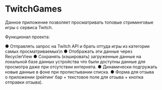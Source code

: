 # TwitchGames
Данное приложение позволяет просматривать топовые стриминговые игры с сервиса Twitch.

Функционал проекта:

● Отправлять запрос на Twitch API и брать оттуда игры из категории самых просматриваемых\n
● Отображать эти данные через RecyclerView 
● Сохранять (кэшировать) загруженные данные на локальной базе данных устройства что были доступны данные для просмотра даже при отсутствии интернета.
● Динамически подгружать новые данные в фоне при пролистывании списка.
● Форма для отзыва о приложении (рейтинг бар + текстовое поле для отзыва + кнопка отправки отзыва).
